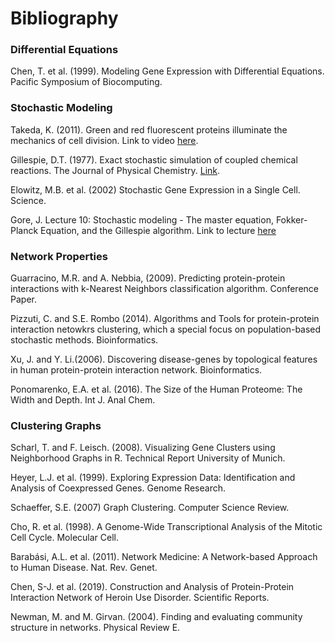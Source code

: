 # Bibliography
### Differential Equations
Chen, T. et al. (1999). Modeling Gene Expression with Differential Equations. Pacific Symposium of Biocomputing. 

### Stochastic Modeling
Takeda, K. (2011). Green and red fluorescent proteins illuminate the mechanics of cell division. Link to video [here](https://www.youtube.com/watch?v=rBYYpPisjEs&ab_channel=OkinawaInstituteofScienceandTechnologyGraduateUniversity%28OIST%29).

Gillespie, D.T. (1977). Exact stochastic simulation of coupled chemical reactions. The Journal of Physical Chemistry. [Link](http://www.stat.yale.edu/~jtc5/GeneticNetworksGroup/Gillespie1977.pdf).

Elowitz, M.B. et al. (2002) Stochastic Gene Expression in a Single Cell. Science.

Gore, J. Lecture 10: Stochastic modeling - The master equation, Fokker-Planck Equation, and the Gillespie algorithm. Link to lecture [here](https://www.youtube.com/watch?v=EXBO08-78IU&list=PLUl4u3cNGP63OI3pSKo8Ha_DFBMxm23xO&index=10&ab_channel=MITOpenCourseWare)

### Network Properties

Guarracino, M.R. and A. Nebbia, (2009). Predicting protein-protein interactions with k-Nearest Neighbors classification algorithm. Conference Paper.

Pizzuti, C. and S.E. Rombo (2014). Algorithms and Tools for protein-protein interaction netowkrs clustering, which a special focus on population-based stochastic methods. Bioinformatics.

Xu, J. and Y. Li.(2006). Discovering disease-genes by topological features in human protein-protein interaction network. Bioinformatics.

Ponomarenko, E.A. et al. (2016). The Size of the Human Proteome: The Width and Depth. Int J. Anal Chem.

### Clustering Graphs

Scharl, T. and F. Leisch. (2008). Visualizing Gene Clusters using Neighborhood Graphs in R. Technical Report University of Munich.

Heyer, L.J. et al. (1999). Exploring Expression Data: Identification and Analysis of Coexpressed Genes. Genome Research.

Schaeffer, S.E. (2007) Graph Clustering. Computer Science Review.

Cho, R. et al. (1998). A Genome-Wide Transcriptional Analysis of the Mitotic Cell Cycle. Molecular Cell.

Barabási, A.L. et al. (2011). Network Medicine: A Network-based Approach to Human Disease. Nat. Rev. Genet.

Chen, S-J. et al. (2019). Construction and Analysis of Protein-Protein Interaction Network of Heroin Use Disorder. Scientific Reports.

Newman, M. and M. Girvan. (2004). Finding and evaluating community structure in networks. Physical Review E.
